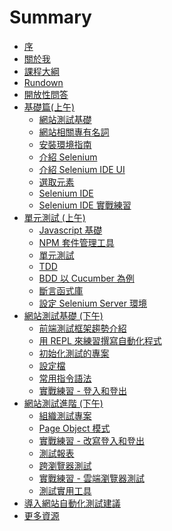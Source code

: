 # Summary

* [序](README.md)
* [關於我](promotion/about-me.md)
* [課程大綱](promotion/course/20170625/README.md)
* [Rundown](promotion/course/20170625/rundown.md)
* [開放性問答](foundation/questions.md)
* [基礎篇(上午)]()
  * [網站測試基礎](foundation/README.md)
  * [網站相關專有名詞](foundation/terms.md)
  * [安裝環境指南](install/README.md)
  * [介紹 Selenium](selenium/README.md)
  * [介紹 Selenium IDE UI](selenium-ide/ui.md)
  * [選取元素](foundation/selector.md)
  * [Selenium IDE](selenium-ide/README.md)
  * [Selenium IDE 實戰練習](selenium-ide/ex.md)
* [單元測試 (上午)]()
  * [Javascript 基礎](js/README.md)
  * [NPM 套件管理工具](js/npm.md)
  * [單元測試](unit-test/README.md)
  * [TDD](unit-test/tdd.md)
  * [BDD 以 Cucumber 為例](unit-test/bdd.md)
  * [斷言函式庫](unit-test/assertion-library.md)
  * [設定 Selenium Server 環境](selenium/selenium-server.md)
* [網站測試基礎 (下午)](webdriverio/README.md)
  * [前端測試框架趨勢介紹](foundation/end-to-end-testing-trend.md)
  * [用 REPL 來練習撰寫自動化程式](webdriverio/repl.md)
  * [初始化測試的專案](webdriverio/init.md)
  * [設定檔](webdriverio/conf.md)
  * [常用指令語法](webdriverio/commend.md)
  * [實戰練習 - 登入和登出](webdriverio/ex01.md)
* [網站測試進階 (下午)]()
  * [組織測試專案]()
  * [Page Object 模式](webdriverio/page-object.md)
  * [實戰練習 - 改寫登入和登出](webdriverio/ex02.md)
  * [測試報表](report/README.md)
  * [跨瀏覽器測試](cloud/cross-browser-testing.md)
  * [實戰練習 - 雲端瀏覽器測試](webdriverio/ex03.md)
  * [測試實用工具]()
* [導入網站自動化測試建議](advice/README.md)
* [更多資源](resource/README.md)

<!--* [測試文件](foundation/document.md)-->
